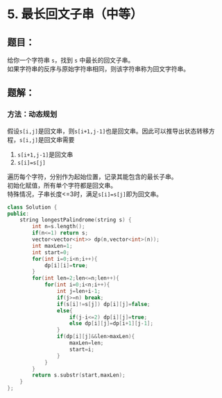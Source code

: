 # 5. 最长回文子串（中等）
## 题目：
给你一个字符串 `s`，找到 `s` 中最长的回文子串。\
如果字符串的反序与原始字符串相同，则该字符串称为回文字符串。
## 题解：
### 方法：动态规划
假设`s[i,j]`是回文串，则`s[i+1,j-1]`也是回文串。因此可以推导出状态转移方程，`s[i,j]`是回文串需要
1. `s[i+1,j-1]`是回文串
2. `s[i]=s[j]`

遍历每个字符，分别作为起始位置，记录其能包含的最长子串。\
初始化赋值，所有单个字符都是回文串。\
特殊情况，子串长度<=3时，满足`s[i]=s[j]`即为回文串。
```c++
class Solution {
public:
    string longestPalindrome(string s) {
        int n=s.length();
        if(n<=1) return s;
        vector<vector<int>> dp(n,vector<int>(n));
        int maxLen=1;
        int start=0;
        for(int i=0;i<n;i++){
            dp[i][i]=true;
        }
        for(int len=2;len<=n;len++){
            for(int i=0;i<n;i++){
                int j=len+i-1;
                if(j>=n) break;
                if(s[i]!=s[j]) dp[i][j]=false;
                else{
                    if(j-i<=2) dp[i][j]=true;
                    else dp[i][j]=dp[i+1][j-1];
                }
                if(dp[i][j]&&len>maxLen){
                    maxLen=len;
                    start=i;
                }
            }
        }
        return s.substr(start,maxLen);
    }
};
```